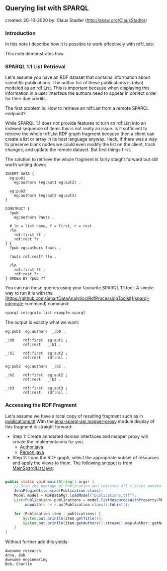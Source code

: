 ## Querying list with SPARQL

created: 20-10-2020
by: Claus Stadler (http://aksw.org/ClausStadler)

### Introduction
In this note I describe how it is possible to work effectively with rdf:Lists:

This note demonstrates how


### SPARQL 1.1 List Retrieval
Let's assume you have an RDF dataset that contains information about scientific publications.
The author list of these publications is (also) modeled as an rdf:List. This is important because
when displaying this information in a user interface the authors need to appear in correct order
for their due credits.


The first problem is: How to retrieve an rdf:List from a remote SPARQL endpoint?

While SPARQL 1.1 does not provide features to turn an rdf:List into an indexed sequence of items
this is not really an issue.
Is it sufficient to retrieve the whole rdf:List RDF graph fragment because then a client can create
a list or array in its host language anyway. Heck, if there was a way to preserve blank nodes we could
even modify the list on the client, track changes, and update the remote dataset. But first things first.


The solution to retrieve the whole fragment is fairly staight forward but still worth writing down:


```
INSERT DATA {
  eg:pub1
    eg:authors (eg:aut1 eg:aut2) .

  eg:pub2
    eg:authors (eg:aut2 eg:aut3)
}

CONSTRUCT {
  ?pub
    eg:authors ?auts .

  # ln = list name, f = first, r = rest
  ?ln
    rdf:first ?f ;
    rdf:rest ?r .
} {
  ?pub eg:authors ?auts .

  ?auts rdf:rest* ?ln .

  ?ln
    rdf:first ?f ;
    rdf:rest ?r .
} ORDER BY ?pub ?f
```

You can run these queries using your favourite SPARQL 1.1 tool. A simple way to run it
is with the  [https://github.com/SmartDataAnalytics/RdfProcessingToolkit](sparql-integrate command) command:
```bash
sparql-integrate list-example.sparql
```


The output is exactly what we want:

```ttl
eg:pub1  eg:authors  _:b0 .

_:b0    rdf:first  eg:aut1 ;
        rdf:rest   _:b1 .

_:b1    rdf:first  eg:aut2 ;
        rdf:rest   rdf:nil .

eg:pub2  eg:authors  _:b2 .

_:b2    rdf:first  eg:aut2 ;
        rdf:rest   _:b3 .

_:b3    rdf:first  eg:aut3 ;
        rdf:rest   rdf:nil .
```


### Accessing the RDF Fragment

Let's assume we have a local copy of resulting fragment such as in [publications.ttl](src/main/resources/publications.ttl)
With the [jena-sparql-api mapper-proxy](https://github.com/SmartDataAnalytics/jena-sparql-api/tree/master/jena-sparql-api-mapper-proxy) module display of this fragment is straight forward:

* Step 1: Create annotated domain interfaces and mapper proxy will create the implementaions for you.
  * [Author.java](src/main/java/org/aklakan/devblog/rdflist/domain/Author.java)
  * [Person.java](src/main/java/org/aklakan/devblog/rdflist/domain/Person.java)
* Step 2: Load the RDF graph, select the appropriate subset of resources and apply the views to them. The following snippet is from [MainSparqlList.java](src/main/java/org/aklakan/devblog/rdflist/domain/MainRdfList.java):
```java

public static void main(String[] args) {
    // Scan the package of Publication and register all classes annotated with @ResourceView
    JenaPluginUtils.scan(Publication.class);
    Model model = RDFDataMgr.loadModel("publications.ttl");
    List<Publication> publications = model.listResourcesWithProperty(RDF.type, DCTerms.BibliographicResource)
        .mapWith(r -> r.as(Publication.class)).toList();

    for (Publication item : publications) {
        System.out.println(item.getTitle());
        System.out.println(item.getAuthors().stream().map(Author::getName).collect(Collectors.joining(", ")));
    }
}

```

Without further ado this yields:
```
Awesome research
Anna, Bob
Awesome engineering
Bob, Charlie
```




